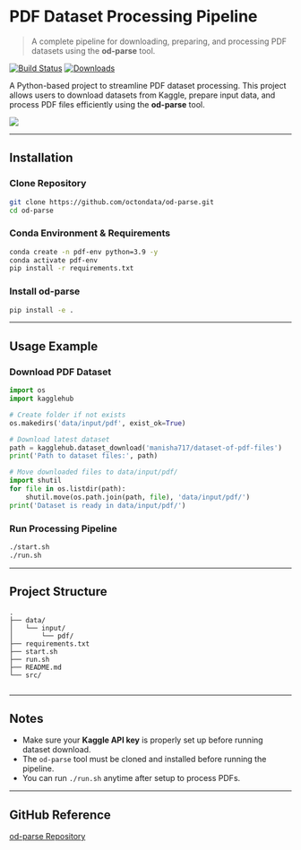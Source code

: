 # PDF Dataset Processing Pipeline

> A complete pipeline for downloading, preparing, and processing PDF datasets using the **od-parse** tool.

[![Build Status](https://img.shields.io/github/workflow/status/octondata/od-parse/CI/main?style=flat-square)](https://github.com/octondata/od-parse/actions)
[![Downloads](https://img.shields.io/github/downloads/octondata/od-parse/total?style=flat-square)](https://github.com/octondata/od-parse)

A Python-based project to streamline PDF dataset processing. This project allows users to download datasets from Kaggle, prepare input data, and process PDF files efficiently using the **od-parse** tool.

![](header.png)

---

## Installation

### Clone Repository

```bash
git clone https://github.com/octondata/od-parse.git
cd od-parse
```

### Conda Environment & Requirements

```bash
conda create -n pdf-env python=3.9 -y
conda activate pdf-env
pip install -r requirements.txt
```

### Install od-parse

```bash
pip install -e .
```

---

## Usage Example

### Download PDF Dataset

```python
import os
import kagglehub

# Create folder if not exists
os.makedirs('data/input/pdf', exist_ok=True)

# Download latest dataset
path = kagglehub.dataset_download('manisha717/dataset-of-pdf-files')
print('Path to dataset files:', path)

# Move downloaded files to data/input/pdf/
import shutil
for file in os.listdir(path):
    shutil.move(os.path.join(path, file), 'data/input/pdf/')
print('Dataset is ready in data/input/pdf/')
```

### Run Processing Pipeline

```bash
./start.sh
./run.sh
```

---

## Project Structure

```
.
├── data/
│   └── input/
│       └── pdf/             
├── requirements.txt         
├── start.sh                 
├── run.sh                   
├── README.md               
└── src/  
                  
```

---

## Notes

* Make sure your **Kaggle API key** is properly set up before running dataset download.
* The `od-parse` tool must be cloned and installed before running the pipeline.
* You can run `./run.sh` anytime after setup to process PDFs.

---

## GitHub Reference

[od-parse Repository](https://github.com/octondata/od-parse)
